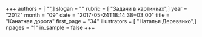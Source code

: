 +++
authors = [ "",]
slogan = ""
rubric = [ "Задачи в картинках",]
year = "2012"
month = "09"
date = "2017-05-24T18:14:38+03:00"
title = "Канатная дорога"
first_page = "34"
illustrators = [ "Наталья Деревянко",]
npages = "1"
in_sample = false
+++
